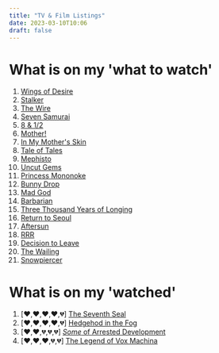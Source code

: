 ```yaml
---
title: "TV & Film Listings"
date: 2023-03-10T10:06
draft: false
---
```


# What is on my 'what to watch'
1. [Wings of Desire](https://letterboxd.com/film/wings-of-desire/)
2. [Stalker](https://letterboxd.com/film/stalker/)
3. [The Wire](https://www.imdb.com/title/tt0306414/)
4. [Seven Samurai](https://letterboxd.com/film/seven-samurai/)
5. [8 & 1/2](https://letterboxd.com/film/8-half/)
6. [Mother!](https://letterboxd.com/film/mother-2017/)
7. [In My Mother's Skin](https://letterboxd.com/film/in-my-mothers-skin/)
8. [Tale of Tales](https://letterboxd.com/film/tale-of-tales-2015/)
9. [Mephisto](https://letterboxd.com/film/mephisto/)
10. [Uncut Gems](https://letterboxd.com/film/uncut-gems/)
11. [Princess Mononoke](https://letterboxd.com/film/princess-mononoke/)
12. [Bunny Drop](https://myanimelist.net/anime/10162/Usagi_Drop)
13. [Mad God](https://letterboxd.com/film/mad-god/)
14. [Barbarian](https://letterboxd.com/film/barbarian-2022/)
15. [Three Thousand Years of Longing](https://letterboxd.com/film/three-thousand-years-of-longing/)
16. [Return to Seoul](https://letterboxd.com/film/return-to-seoul/)
17. [Aftersun](https://letterboxd.com/film/aftersun/)
18. [RRR](https://letterboxd.com/film/rrr/)
19. [Decision to Leave](https://letterboxd.com/film/decision-to-leave/)
20. [The Wailing](https://letterboxd.com/film/the-wailing/)
21. [Snowpiercer](https://letterboxd.com/film/snowpiercer/)

# What is on my 'watched'
1. [:heart:,:heart:,:heart:,:heart:,:broken_heart:] [The Seventh Seal](https://letterboxd.com/film/the-seventh-seal/)
2. [:heart:,:heart:,:heart:,:heart:,:broken_heart:] [Hedgehod in the Fog](https://letterboxd.com/film/hedgehog-in-the-fog/)
3. [:heart:,:heart:,:broken_heart:,:broken_heart:,:broken_heart:] [*Some* of Arrested Development](https://www.imdb.com/title/tt0367279/)
4. [:heart:,:heart:,:heart:,:broken_heart:,:broken_heart:] [The Legend of Vox Machina](https://www.imdb.com/title/tt11247158/)
